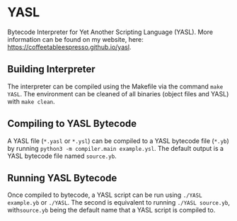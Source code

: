 # YASL
Bytecode Interpreter for Yet Another Scripting Language (YASL). More information can be found on my website, here: https://coffeetableespresso.github.io/yasl.

## Building Interpreter
The interpreter can be compiled using the Makefile via the command `make YASL`.
The environment can be cleaned of all binaries (object files and YASL) with `make clean`.

## Compiling to YASL Bytecode
A YASL file (`*.yasl` or `*.ysl`) can be compiled to a YASL bytecode file (`*.yb`) by running `python3 -m compiler.main example.ysl`. The default output is a YASL bytecode file named `source.yb`.

## Running YASL Bytecode
Once compiled to bytecode, a YASL script can be run using `./YASL example.yb` or `./YASL`. The second is equivalent to running `./YASL source.yb`, with`source.yb` being the default name that a YASL script is compiled to.
